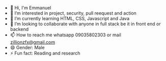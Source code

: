 - 👋 Hi, I'm Emmanuel 
- 👀 I’m interested in project, security, pull reequest and action
- 🌱 I’m currently learning HTML, CSS, Javascript and Java
- 💞️ I’m looking to collaborate with anyone in full stack be it in front end or backend
- 📫 How to reach me whatsapp 09035802303 or mail zillionzfx@gmail.com
- 😄 Gender: Male
- ⚡ Fun fact: Reading and research

<!---
Zillionzfx/Zillionzfx is a ✨ special ✨ repository because its `README.md` (this file) appears on your GitHub profile.
You can click the Preview link to take a look at your changes.
--->
